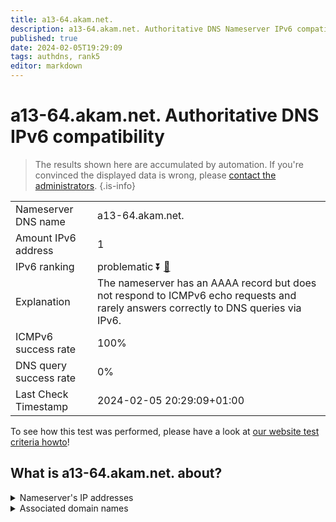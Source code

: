 ```yaml
---
title: a13-64.akam.net.
description: a13-64.akam.net. Authoritative DNS Nameserver IPv6 compatibility
published: true
date: 2024-02-05T19:29:09
tags: authdns, rank5
editor: markdown
---
```


# a13-64.akam.net. Authoritative DNS IPv6 compatibility

> The results shown here are accumulated by automation. If you're convinced the displayed data is wrong, please [contact the administrators](/howto/chat). 
{.is-info}




|   |   |
| - | - |
| Nameserver DNS name | a13-64.akam.net.
| Amount IPv6 address | 1
| IPv6 ranking | problematic :arrow_double_down: [🔗](/howto/ranking) |
| Explanation | The nameserver has an AAAA record but does not respond to ICMPv6 echo requests and rarely answers correctly to DNS queries via IPv6. |
| ICMPv6 success rate | 100%|
| DNS query success rate | 0% |
| Last Check Timestamp | 2024-02-05 20:29:09+01:00 |

To see how this test was performed, please have a look at [our website test criteria howto](/howto/testcriteria/authdns)!


## What is a13-64.akam.net. about?




<details>
<summary>Nameserver's IP addresses</summary>

2600:1480:800::40

</details>



<details>
<summary>Associated domain names</summary>

www.peacocktv.com

</details>
